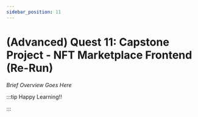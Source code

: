 ```yaml
---
sidebar_position: 11
---
```


# (Advanced) Quest 11: Capstone Project - NFT Marketplace Frontend (Re-Run)

_Brief Overview Goes Here_

:::tip Happy Learning!!

<QuestButton text="Go To Quest" link="" />

:::
